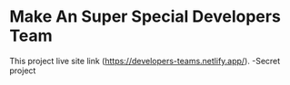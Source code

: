 # Make An Super Special Developers Team

This project live site link (https://developers-teams.netlify.app/).
-Secret project
